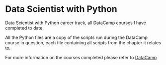 # Data Scientist with Python
 
Data Scientist with Python career track, all DataCamp courses I have completed to date.

All the Python files are a copy of the scripts run during the DataCamp course in question, each file containing all scripts from the chapter it relates to.

For more information on the courses completed please refer to [DataCamp](https://www.datacamp.com/tracks/data-scientist-with-python)
